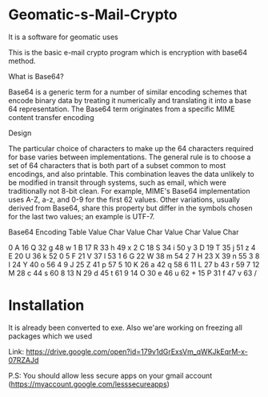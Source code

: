 # Geomatic-s-Mail-Crypto
It is a software for geomatic uses


This is the basic e-mail crypto program which is encryption with base64 method.


What is Base64?

Base64 is a generic term for a number of similar encoding schemes that encode binary data by treating it numerically and translating it into a base 64 representation. The Base64 term originates from a specific MIME content transfer encoding


Design

The particular choice of characters to make up the 64 characters required for base varies between implementations. The general rule is to choose a set of 64 characters that is both part of a subset common to most encodings, and also printable. This combination leaves the data unlikely to be modified in transit through systems, such as email, which were traditionally not 8-bit clean. For example, MIME's Base64 implementation uses A-Z, a-z, and 0-9 for the first 62 values. Other variations, usually derived from Base64, share this property but differ in the symbols chosen for the last two values; an example is UTF-7.

Base64 Encoding Table
Value	Char	 	Value	Char	 	Value	Char	 	Value	Char


0	A	 	16	Q	 	32	g	 	48	w
1	B	 	17	R	 	33	h	 	49	x
2	C	 	18	S	 	34	i	 	50	y
3	D	 	19	T	 	35	j	 	51	z
4	E	 	20	U	 	36	k	 	52	0
5	F	 	21	V	 	37	l	 	53	1
6	G	 	22	W	 	38	m	 	54	2
7	H	 	23	X	 	39	n	 	55	3
8	I	 	24	Y	 	40	o	 	56	4
9	J	 	25	Z	 	41	p	 	57	5
10	K	 	26	a	 	42	q	 	58	6
11	L	 	27	b	 	43	r	 	59	7
12	M	 	28	c	 	44	s	 	60	8
13	N	 	29	d	 	45	t	 	61	9
14	O	 	30	e	 	46	u	 	62	+
15	P	 	31	f	 	47	v	 	63	/


Installation
============

It is already been converted to exe. Also we'are working on freezing all packages which we used

Link: https://drive.google.com/open?id=179v1dGrExsVm_qWKJkEqrM-x-07RZAJd



P.S: You should allow less secure apps on your gmail account (https://myaccount.google.com/lesssecureapps)
